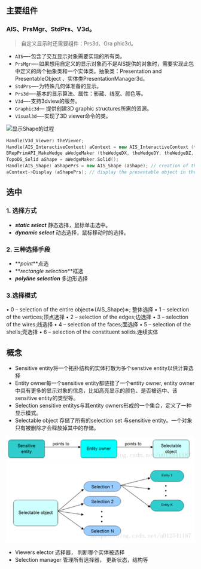 ## 主要组件

### AIS、PrsMgr、StdPrs、V3d。
> 自定义显示时还需要组件：Prs3d、Gra phic3d。
- `AIS`—-包含了交互显示对象需要实现的所有类。
- `PrsMgr`—-如果想用自定义的显示对象而不是AIS提供的对象时，需要实现此包中定义的两个抽象类和一个实体类。抽象类：Presentation and PresentableObject 、实体类PresentationManager3d。
- `StdPrs`—-为特殊几何体准备的显示。
- `Prs3d`—-基本的显示算法、属性：影藏、线宽、颜色等。
- `V3d`—-支持3dview的服务。
- `Graphic3d`— 提供创建3D graphic structures所需的资源。
- `Visual3d`—-实现了3D viewer命令的类。

![显示Shape的过程](https://img-blog.csdn.net/20180712204918818?watermark/2/text/aHR0cHM6Ly9ibG9nLmNzZG4ubmV0L3UwMTI1NDExODc=/font/5a6L5L2T/fontsize/400/fill/I0JBQkFCMA==/dissolve/70)


```cpp
Handle(V3d_Viewer) theViewer; 
Handle(AIS_InteractiveContext) aContext = new AIS_InteractiveContext (theViewer);
BRepPrimAPI_MakeWedge aWedgeMaker (theWedgeDX, theWedgeDY, theWedgeDZ, theWedgeLtx); 
TopoDS_Solid aShape = aWedgeMaker.Solid(); 
Handle(AIS_Shape) aShapePrs = new AIS_Shape (aShape); // creation of the presentable object 
aContext->Display (aShapePrs); // display the presentable object in the 3d viewer
```

## 选中
### 1. 选择方式
-   **_static select_** 静态选择，鼠标单击选中。
-   **_dynamic select_** 动态选择，鼠标移动时的选择。
###  2. 三种选择手段
-   **_point_**点选
-   **_rectangle selection_**框选
-   **_polyline selection_** 多边形选择
### 3.选择模式
• 0 – selection of the entire object∗(AIS_Shape)∗; 整体选择
• 1 – selection of the vertices;顶点选择
• 2 – selection of the edges;边选择
• 3 – selection of the wires;线选择
• 4 – selection of the faces;面选择
• 5 – selection of the shells;壳选择
• 6 – selection of the constituent solids.连续实体 

## 概念
- Sensitive entity将一个拓扑结构的实体打散为多个senstive entity以供计算选择
- Entity owner每一个sensitive entity都链接了一个entity owner, entity owner中具有更多的显示对象的信息，比如高亮显示的颜色、是否被选中、该sensitive entity的类型等。
- Selection sensitive entitys与其entity owners形成的一个集合，定义了一种显示模式。
- Selectable object 存储了所有的selection set 与sensitive entity。一个对象只有被删除才会释放掉其中的存储。


![](attachments/pr0qoejf.bmp)![](attachments/c71u92fi.bmp)

- Viewers elector 选择器， 判断哪个实体被选择
- Selection manager 管理所有选择器， 更新状态，结构等